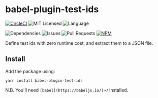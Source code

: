 # babel-plugin-test-ids

[![CircleCI](https://img.shields.io/circleci/build/github/alsiola/test-ids/master?style=for-the-badge)](https://circleci.com/gh/alsiola/test-ids/tree/master)
![MIT Licensed](https://img.shields.io/npm/l/babel-plugin-test-ids?style=for-the-badge)
![Language](https://img.shields.io/github/languages/top/alsiola/test-ids?style=for-the-badge)

![Dependencies](https://img.shields.io/requires/github/alsiola/test-ids?label=dependencies&style=for-the-badge)
![Issues](https://img.shields.io/github/issues/alsiola/test-ids?style=for-the-badge)
![Pull Requests](https://img.shields.io/github/issues-pr/alsiola/test-ids?style=for-the-badge)
[![NPM](https://img.shields.io/npm/v/babel-plugin-test-ids?style=for-the-badge)](https://www.npmjs.com/package/babel-plugin-test-ids)

Define test ids with zero runtime cost, and extract them to a JSON file.

## Install

Add the package using:

```
yarn install babel-plugin-test-ids
```

N.B. You'll need `[babel](https://babeljs.io/)>7` installed.

